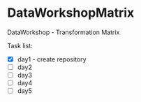 # DataWorkshopMatrix
DataWorkshop - Transformation Matrix

Task list:
- [x] day1 - create repository
- [ ] day2
- [ ] day3
- [ ] day4
- [ ] day5
